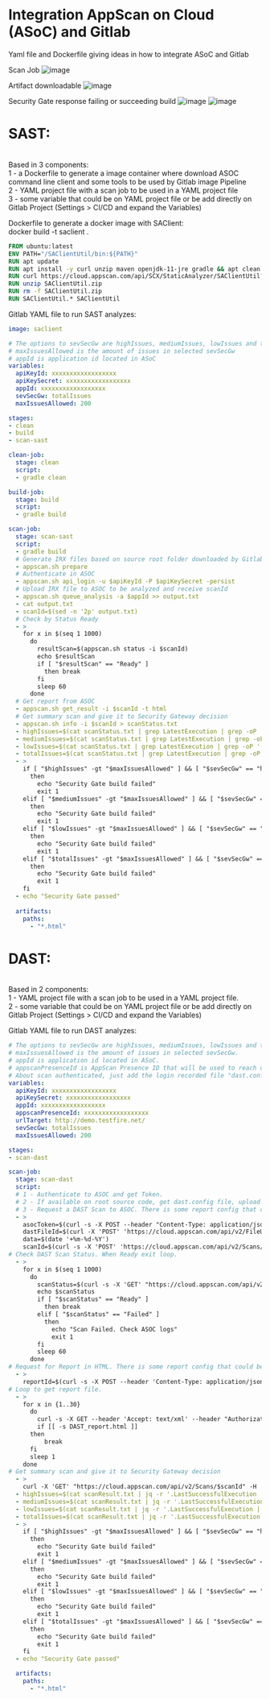 # Integration AppScan on Cloud (ASoC) and Gitlab
Yaml file and Dockerfile giving ideas in how to integrate ASoC and Gitlab

Scan Job
![image](https://user-images.githubusercontent.com/69405400/144601178-9bc8c675-a2dd-44c4-a312-908800be1472.png)

Artifact downloadable
![image](https://user-images.githubusercontent.com/69405400/144601700-40bfa642-a776-4e4f-ba05-e96f4324ef19.png)

Security Gate response failing or succeeding build
![image](https://user-images.githubusercontent.com/69405400/144601954-ae41e5ea-a9fa-464b-b931-36cd0887723b.png)
![image](https://user-images.githubusercontent.com/69405400/144602140-3e4320f3-a86c-44a1-93ed-5ad7f5fa3348.png)


<b><h1>SAST:</b></h1><br>
Based in 3 components:<br>
1 - a Dockerfile to generate a image container where download ASOC command line client and some tools to be used by Gitlab image Pipeline<br>
2 - YAML project file with a scan job to be used in a YAML project file<br>
3 - some variable that could be on YAML project file or be add directly on Gitlab Project (Settings > CI/CD and expand the Variables)<br>

Dockerfile to generate a docker image with SAClient:</br> 
docker build -t saclient .
````dockerfile
FROM ubuntu:latest
ENV PATH="/SAClientUtil/bin:${PATH}"
RUN apt update
RUN apt install -y curl unzip maven openjdk-11-jre gradle && apt clean
RUN curl https://cloud.appscan.com/api/SCX/StaticAnalyzer/SAClientUtil?os=linux > SAClientUtil.zip
RUN unzip SAClientUtil.zip
RUN rm -f SAClientUtil.zip
RUN SAClientUtil.* SAClientUtil
````

Gitlab YAML file to run SAST analyzes:
````yaml
image: saclient

# The options to sevSecGw are highIssues, mediumIssues, lowIssues and totalIssues
# maxIssuesAllowed is the amount of issues in selected sevSecGw
# appId is application id located in ASoC 
variables:
  apiKeyId: xxxxxxxxxxxxxxxxxx
  apiKeySecret: xxxxxxxxxxxxxxxxxx
  appId: xxxxxxxxxxxxxxxxxx
  sevSecGw: totalIssues
  maxIssuesAllowed: 200

stages:
- clean
- build
- scan-sast

clean-job:
  stage: clean
  script:
  - gradle clean

build-job:
  stage: build
  script:
  - gradle build

scan-job:
  stage: scan-sast
  script:
  - gradle build
  # Generate IRX files based on source root folder downloaded by Gitlab
  - appscan.sh prepare
  # Authenticate in ASOC
  - appscan.sh api_login -u $apiKeyId -P $apiKeySecret -persist
  # Upload IRX file to ASOC to be analyzed and receive scanId
  - appscan.sh queue_analysis -a $appId >> output.txt
  - cat output.txt
  - scanId=$(sed -n '2p' output.txt)
  # Check by Status Ready 
  - >
    for x in $(seq 1 1000)
      do
        resultScan=$(appscan.sh status -i $scanId)
        echo $resultScan 
        if [ "$resultScan" == "Ready" ]
          then break 
        fi
        sleep 60
      done
  # Get report from ASOC
  - appscan.sh get_result -i $scanId -t html
  # Get summary scan and give it to Security Gateway decision
  - appscan.sh info -i $scanId > scanStatus.txt
  - highIssues=$(cat scanStatus.txt | grep LatestExecution | grep -oP '(?<="NHighIssues":)[^,]*')
  - mediumIssues=$(cat scanStatus.txt | grep LatestExecution | grep -oP '(?<="NMediumIssues":)[^,]*')
  - lowIssues=$(cat scanStatus.txt | grep LatestExecution | grep -oP '(?<="NLowIssues":)[^,]*')
  - totalIssues=$(cat scanStatus.txt | grep LatestExecution | grep -oP '(?<="NIssuesFound":)[^,]*')
  - >
    if [ "$highIssues" -gt "$maxIssuesAllowed" ] && [ "$sevSecGw" == "highIssues" ]
      then
        echo "Security Gate build failed"
        exit 1
    elif [ "$mediumIssues" -gt "$maxIssuesAllowed" ] && [ "$sevSecGw" == "mediumIssues" ]
      then
        echo "Security Gate build failed"
        exit 1
    elif [ "$lowIssues" -gt "$maxIssuesAllowed" ] && [ "$sevSecGw" == "lowIssues" ]
      then
        echo "Security Gate build failed"
        exit 1
    elif [ "$totalIssues" -gt "$maxIssuesAllowed" ] && [ "$sevSecGw" == "totalIssues" ]
      then
        echo "Security Gate build failed"
        exit 1
    fi
  - echo "Security Gate passed"
  
  artifacts:
    paths:
      - "*.html"
````

<b><h1>DAST:</b></h1><br>
Based in 2 components:<br>
1 - YAML project file with a scan job to be used in a YAML project file.<br>
2 - some variable that could be on YAML project file or be add directly on Gitlab Project (Settings > CI/CD and expand the Variables)<br>

Gitlab YAML file to run DAST analyzes:
````yaml
# The options to sevSecGw are highIssues, mediumIssues, lowIssues and totalIssues.
# maxIssuesAllowed is the amount of issues in selected sevSecGw.
# appId is application id located in ASoC.
# appscanPresenceId is AppScan Presence ID that will be used to reach out URL.
# About scan authenticated, just add the login recorded file "dast.config" in root of source code that it will be sent to ASOC. 
variables:
  apiKeyId: xxxxxxxxxxxxxxxxxx
  apiKeySecret: xxxxxxxxxxxxxxxxxx
  appId: xxxxxxxxxxxxxxxxxx
  appscanPresenceId: xxxxxxxxxxxxxxxxxx
  urlTarget: http://demo.testfire.net/
  sevSecGw: totalIssues
  maxIssuesAllowed: 200

stages:
- scan-dast

scan-job:
  stage: scan-dast
  script:
  # 1 - Authenticate to ASOC and get Token. 
  # 2 - If available on root source code, get dast.config file, upload do ASOC and get dastFileId. 
  # 3 - Request a DAST Scan to ASOC. There is some report config that could be passed on json config or it could be a variable. 
  - >
    asocToken=$(curl -s -X POST --header "Content-Type: application/json" --header "Accept: application/json" -d '{"KeyId":"'"${apiKeyId}"'","KeySecret":"'"${apiKeySecret}"'"}' 'https://cloud.appscan.com/api/V2/Account/ApiKeyLogin' | grep -oP '(?<="Token":")[^"]*')
    dastFileId=$(curl -X 'POST' 'https://cloud.appscan.com/api/v2/FileUpload' -H 'accept: application/json' -H "Authorization: Bearer $asocToken" -H 'Content-Type: multipart/form-data' -F 'fileToUpload=@dast.config;type=application/xml' | grep -oP '(?<="FileId":")[^"]*')
    data=$(date '+%m-%d-%Y')
    scanId=$(curl -s -X 'POST' 'https://cloud.appscan.com/api/v2/Scans/DynamicAnalyzerWithFiles' -H 'accept: application/json' -H "Authorization: Bearer $asocToken" -H 'Content-Type: application/json' -d  '{"StartingUrl":"'"$urlTarget"'","TestOnly":false,"ExploreItems":[],"LoginUser":"","LoginPassword":"","TestPolicy":"Default.policy","ExtraField":"","ScanType":"Staging","PresenceId":"'"$appscanPresenceId"'","IncludeVerifiedDomains":false,"HttpAuthUserName":"","HttpAuthPassword":"","HttpAuthDomain":"","TestOptimizationLevel":"Fastest","LoginSequenceFileId":"'"$dastFileId"'","ThreadNum":10,"ConnectionTimeout":null,"UseAutomaticTimeout":true,"MaxRequestsIn":null,"MaxRequestsTimeFrame":null,"ScanName":"'"DAST $date $urlTarget"'","EnableMailNotification":false,"Locale":"en","AppId":"'"$appId"'","Execute":true,"Personal":false,"ClientType":"user-site","Comment":null,"FullyAutomatic":false,"RecurrenceRule":null,"RecurrenceStartDate":null}' | jq -r '. | {Id} | join(" ")')
# Check DAST Scan Status. When Ready exit loop.
  - >  
    for x in $(seq 1 1000)
      do
        scanStatus=$(curl -s -X 'GET' "https://cloud.appscan.com/api/v2/Scans/$scanId" -H 'accept: application/json' -H "Authorization: Bearer $asocToken" | jq -r '.LatestExecution | {Status} | join(" ")')
        echo $scanStatus 
        if [ "$scanStatus" == "Ready" ]
          then break
        elif [ "$scanStatus" == "Failed" ] 
          then
            echo "Scan Failed. Check ASOC logs"
            exit 1
        fi
        sleep 60
      done
# Request for Report in HTML. There is some report config that could be passed on json config.   
  - >  
    reportId=$(curl -s -X POST --header 'Content-Type: application/json' --header 'Accept: application/json' --header "Authorization: Bearer $asocToken" -d '{"Configuration":{"Summary":true,"Details":true,"Discussion":true,"Overview":true,"TableOfContent":true,"Articles":true,"History":true,"Coverage":true,"MinimizeDetails":true,"ReportFileType":"HTML","Title":"","Notes":"","Locale":"en"},"OdataFilter":"","ApplyPolicies":"None"}' "https://cloud.appscan.com/api/v2/Reports/Security/Scan/$scanId" | grep -oP '(?<="Id":")[^"]*')
# Loop to get report file.
  - >
    for x in {1..30}
      do
        curl -s -X GET --header 'Accept: text/xml' --header "Authorization: Bearer $asocToken" "https://cloud.appscan.com/api/v2/Reports/Download/$reportId" > DAST_report.html
        if [[ -s DAST_report.html ]] 
      then
          break
      fi
      sleep 1
    done
# Get summary scan and give it to Security Gateway decision    
  - >
    curl -X 'GET' "https://cloud.appscan.com/api/v2/Scans/$scanId" -H 'accept: application/json' -H "Authorization: Bearer $asocToken" > scanResult.txt
  - highIssues=$(cat scanResult.txt | jq -r '.LastSuccessfulExecution | {NHighIssues} | join(" ")')
  - mediumIssues=$(cat scanResult.txt | jq -r '.LastSuccessfulExecution | {NMediumIssues} | join(" ")')
  - lowIssues=$(cat scanResult.txt | jq -r '.LastSuccessfulExecution | {NLowIssues} | join(" ")')
  - totalIssues=$(cat scanResult.txt | jq -r '.LastSuccessfulExecution | {NIssuesFound} | join(" ")')
  - >
    if [ "$highIssues" -gt "$maxIssuesAllowed" ] && [ "$sevSecGw" == "highIssues" ]
      then
        echo "Security Gate build failed"
        exit 1
    elif [ "$mediumIssues" -gt "$maxIssuesAllowed" ] && [ "$sevSecGw" == "mediumIssues" ]
      then
        echo "Security Gate build failed"
        exit 1
    elif [ "$lowIssues" -gt "$maxIssuesAllowed" ] && [ "$sevSecGw" == "lowIssues" ]
      then
        echo "Security Gate build failed"
        exit 1
    elif [ "$totalIssues" -gt "$maxIssuesAllowed" ] && [ "$sevSecGw" == "totalIssues" ]
      then
        echo "Security Gate build failed"
        exit 1
    fi
  - echo "Security Gate passed"

  artifacts:
    paths:
      - "*.html"
````
